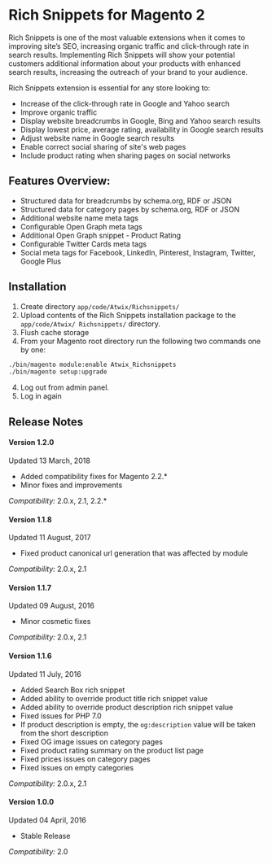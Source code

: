 # Rich Snippets for Magento 2 

Rich Snippets is one of the most valuable extensions when it comes to improving site’s SEO, increasing organic traffic and click-through rate in search results. Implementing Rich Snippets will show your potential customers additional information about your products with enhanced search results, increasing the outreach of your brand to your audience.

Rich Snippets extension is essential for any store looking to:

- Increase of the click-through rate in Google and Yahoo search
- Improve organic traffic
- Display website breadcrumbs in Google, Bing and Yahoo search results
- Display lowest price, average rating, availability in Google search results
- Adjust website name in Google search results
- Enable correct social sharing of site's web pages
- Include product rating when sharing pages on social networks

## Features Overview:

- Structured data for breadcrumbs by schema.org, RDF or JSON
- Structured data for category pages by schema.org, RDF or JSON
- Additional website name meta tags
- Configurable Open Graph meta tags
- Additional Open Graph snippet - Product Rating
- Configurable Twitter Cards meta tags
- Social meta tags for Facebook, LinkedIn, Pinterest, Instagram, Twitter, Google Plus

## Installation
1. Create directory `app/code/Atwix/Richsnippets/`
2. Upload contents of the Rich Snippets installation package to the `app/code/Atwix/
Richsnippets/` directory.
3. Flush cache storage
4. From your Magento root directory run the following two commands one by one:
```bash
./bin/magento module:enable Atwix_Richsnippets
./bin/magento setup:upgrade
```
4. Log out from admin panel.
5. Log in again

## Release Notes
#### Version 1.2.0
Updated 13 March, 2018 

- Added compatibility fixes for Magento 2.2.*
- Minor fixes and improvements

*Compatibility:* 2.0.x, 2.1, 2.2.*

#### Version 1.1.8
Updated 11 August, 2017 

- Fixed product canonical url generation that was affected by module 

*Compatibility:* 2.0.x, 2.1

#### Version 1.1.7
Updated 09 August, 2016 

- Minor cosmetic fixes

*Compatibility:* 2.0.x, 2.1

#### Version 1.1.6
Updated 11 July, 2016 

- Added Search Box rich snippet
- Added ability to override product title rich snippet value
- Added ability to override product description rich snippet value 
- Fixed issues for PHP 7.0
- If product description is empty, the `og:description` value will be taken from the short description
- Fixed OG image issues on category pages
- Fixed product rating summary on the product list page
- Fixed prices issues on category pages
- Fixed issues on empty categories

*Compatibility:* 2.0.x, 2.1

#### Version 1.0.0
Updated 04 April, 2016 

- Stable Release

*Compatibility:* 2.0

